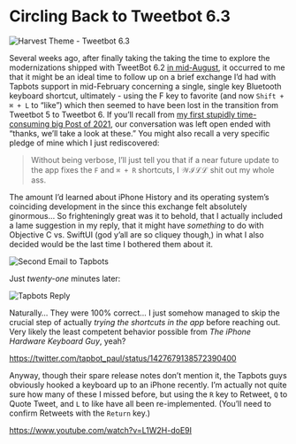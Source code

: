 # Circling Back to Tweetbot 6.3

![Harvest Theme - Tweetbot 6.3](https://i.snap.as/3Q0YFS3h.png)

Several weeks ago, after finally taking the taking the time to explore the modernizations shipped with TweetBot 6.2 [in mid-August](https://9to5mac.com/2021/08/17/tweetbot-6-2-update-timeline-widgets-multiple-windows-support-ipad), it occurred to me that it might be an ideal time to follow up on a brief exchange I’d had with Tapbots support in mid-February concerning a single, single key Bluetooth keyboard shortcut, ultimately - using the F key to favorite (and now `Shift + ⌘ + L` to “like”) which then seemed to have been lost in the transition from Tweetbot 5 to Tweetbot 6. If you’ll recall from [my first stupidly time-consuming big Post of 2021](https://bilge.world/tweetbot-6-ios-review), our conversation was left open ended with “thanks, we’ll take a look at these.” You might also recall a very specific pledge of mine which I just rediscovered:

> Without being verbose, I’ll just tell you that if a near future update to the app fixes the `F` and `⌘ + R` shortcuts, I 𝒲ℐℒℒ shit out my whole ass.

The amount I’d learned about iPhone History and its operating system’s coinciding development in the since this exchange felt absolutely ginormous… So frighteningly great was it to behold, that I actually included a lame suggestion in my reply, that it might have *something* to do with Objective C vs. SwiftUI (god y’all are so cliquey though,) in what I also decided would be the last time I bothered them about it. 

![Second Email to Tapbots](https://i.snap.as/SRNCTVev.png)

Just *twenty-one* minutes later:

![Tapbots Reply](https://i.snap.as/r663eKgV.png)

Naturally… They were 100% correct… I just somehow managed to skip the crucial step of actually *trying the shortcuts in the app* before reaching out. Very likely the least competent behavior possible from *The iPhone Hardware Keyboard Guy*, yeah? 

https://twitter.com/tapbot_paul/status/1427679138572390400

Anyway, though their spare release notes don’t mention it, the Tapbots guys obviously hooked a keyboard up to an iPhone recently. I’m actually not quite sure how many of these I missed before, but using the `R` key to Retweet, `Q` to Quote Tweet, and `L` to like have all been re-implemented. (You’ll need to confirm Retweets with the `Return` key.) 

https://www.youtube.com/watch?v=L1W2H-doE9I